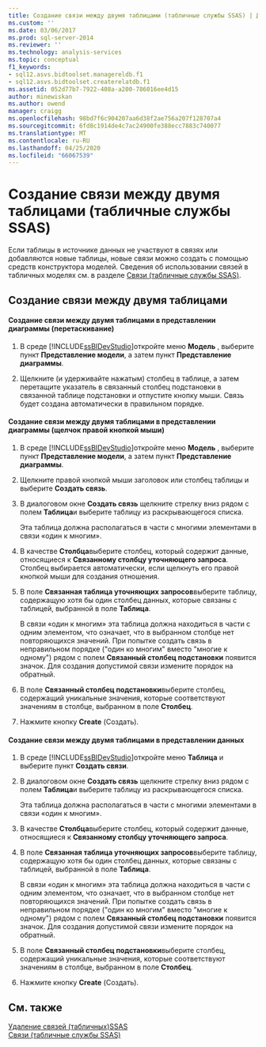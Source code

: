 ```yaml
---
title: Создание связи между двумя таблицами (табличные службы SSAS) | Документация Майкрософт
ms.custom: ''
ms.date: 03/06/2017
ms.prod: sql-server-2014
ms.reviewer: ''
ms.technology: analysis-services
ms.topic: conceptual
f1_keywords:
- sql12.asvs.bidtoolset.managereldb.f1
- sql12.asvs.bidtoolset.createrelatdb.f1
ms.assetid: 052d77b7-7922-408a-a200-786016ee4d15
author: minewiskan
ms.author: owend
manager: craigg
ms.openlocfilehash: 98bd7f6c904207aa6d38f2ae756a207f128707a4
ms.sourcegitcommit: 6fd8c1914de4c7ac24900fe388ecc7883c740077
ms.translationtype: MT
ms.contentlocale: ru-RU
ms.lasthandoff: 04/25/2020
ms.locfileid: "66067539"
---
```

# <a name="create-a-relationship-between-two-tables-ssas-tabular"></a>Создание связи между двумя таблицами (табличные службы SSAS)
  Если таблицы в источнике данных не участвуют в связях или добавляются новые таблицы, новые связи можно создать с помощью средств конструктора моделей. Сведения об использовании связей в табличных моделях см. в разделе [Связи (табличные службы SSAS)](relationships-ssas-tabular.md).  
  
## <a name="create-a-relationship-between-two-tables"></a>Создание связи между двумя таблицами  
  
#### <a name="to-create-a-relationship-between-two-tables-in-diagram-view-click-and-drag"></a>Создание связи между двумя таблицами в представлении диаграммы (перетаскивание)  
  
1.  В среде [!INCLUDE[ssBIDevStudio](../../includes/ssbidevstudio-md.md)]откройте меню **Модель** , выберите пункт **Представление модели**, а затем пункт **Представление диаграммы**.  
  
2.  Щелкните (и удерживайте нажатым) столбец в таблице, а затем перетащите указатель в связанный столбец подстановки в связанной таблице подстановки и отпустите кнопку мыши. Связь будет создана автоматически в правильном порядке.  
  
#### <a name="to-create-a-relationship-between-two-tables-in-diagram-view-right-click"></a>Создание связи между двумя таблицами в представлении диаграммы (щелчок правой кнопкой мыши)  
  
1.  В среде [!INCLUDE[ssBIDevStudio](../../includes/ssbidevstudio-md.md)]откройте меню **Модель** , выберите пункт **Представление модели**, а затем пункт **Представление диаграммы**.  
  
2.  Щелкните правой кнопкой мыши заголовок или столбец таблицы и выберите **Создать связь**.  
  
3.  В диалоговом окне **Создать связь** щелкните стрелку вниз рядом с полем **Таблица**и выберите таблицу из раскрывающегося списка.  
  
     Эта таблица должна располагаться в части с многими элементами в связи «один к многим».  
  
4.  В качестве **Столбца**выберите столбец, который содержит данные, относящиеся к **Связанному столбцу уточняющего запроса**. Столбец выбирается автоматически, если щелкнуть его правой кнопкой мыши для создания отношения.  
  
5.  В поле **Связанная таблица уточняющих запросов**выберите таблицу, содержащую хотя бы один столбец данных, которые связаны с таблицей, выбранной в поле **Таблица**.  
  
     В связи «один к многим» эта таблица должна находиться в части с одним элементом, что означает, что в выбранном столбце нет повторяющихся значений. При попытке создать связь в неправильном порядке ("один ко многим" вместо "многие к одному") рядом с полем **Связанный столбец подстановки** появится значок. Для создания допустимой связи измените порядок на обратный.  
  
6.  В поле **Связанный столбец подстановки**выберите столбец, содержащий уникальные значения, которые соответствуют значениям в столбце, выбранном в поле **Столбец**.  
  
7.  Нажмите кнопку **Create** (Создать).  
  
#### <a name="to-create-a-relationship-between-two-tables-in-data-view"></a>Создание связи между двумя таблицами в представлении данных  
  
1.  В среде [!INCLUDE[ssBIDevStudio](../../includes/ssbidevstudio-md.md)]откройте меню **Таблица** и выберите пункт **Создать связи**.  
  
2.  В диалоговом окне **Создать связь** щелкните стрелку вниз рядом с полем **Таблица**и выберите таблицу из раскрывающегося списка.  
  
     Эта таблица должна располагаться в части с многими элементами в связи «один к многим».  
  
3.  В качестве **Столбца**выберите столбец, который содержит данные, относящиеся к **Связанному столбцу уточняющего запроса**.  
  
4.  В поле **Связанная таблица уточняющих запросов**выберите таблицу, содержащую хотя бы один столбец данных, которые связаны с таблицей, выбранной в поле **Таблица**.  
  
     В связи «один к многим» эта таблица должна находиться в части с одним элементом, что означает, что в выбранном столбце нет повторяющихся значений. При попытке создать связь в неправильном порядке ("один ко многим" вместо "многие к одному") рядом с полем **Связанный столбец подстановки** появится значок. Для создания допустимой связи измените порядок на обратный.  
  
5.  В поле **Связанный столбец подстановки**выберите столбец, содержащий уникальные значения, которые соответствуют значениям в столбце, выбранном в поле **Столбец**.  
  
6.  Нажмите кнопку **Create** (Создать).  
  
## <a name="see-also"></a>См. также  
 [Удаление связей &#40;табличных&#41;SSAS](delete-relationships-ssas-tabular.md)   
 [Связи (табличные службы SSAS)](relationships-ssas-tabular.md)  
  
  
